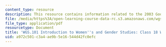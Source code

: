 ```yaml
---
content_type: resource
description: This resource contains information related to the 2003 Goodridge decision.
file: /media/https%3A/open-learning-course-data-rc.s3.amazonaws.com/wgs-101-introduction-to-womens-and-gender-studies-fall-2014/a972c501c3a4ae9b5e16544d42fc0efc_MITWGS_101F14_InClass18B.pdf
file_type: application/pdf
resourcetype: Document
title: 'WGS.101 Introduction to Women''s and Gender Studies: Class 18 Writing B'
uid: a972c501-c3a4-ae9b-5e16-544d42fc0efc
---
```

